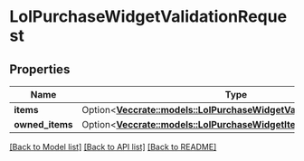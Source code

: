 # LolPurchaseWidgetValidationRequest

## Properties

Name | Type | Description | Notes
------------ | ------------- | ------------- | -------------
**items** | Option<[**Vec<crate::models::LolPurchaseWidgetValidationRequestItem>**](LolPurchaseWidgetValidationRequestItem.md)> |  | [optional]
**owned_items** | Option<[**Vec<crate::models::LolPurchaseWidgetItemOwnership>**](LolPurchaseWidgetItemOwnership.md)> |  | [optional]

[[Back to Model list]](../README.md#documentation-for-models) [[Back to API list]](../README.md#documentation-for-api-endpoints) [[Back to README]](../README.md)


